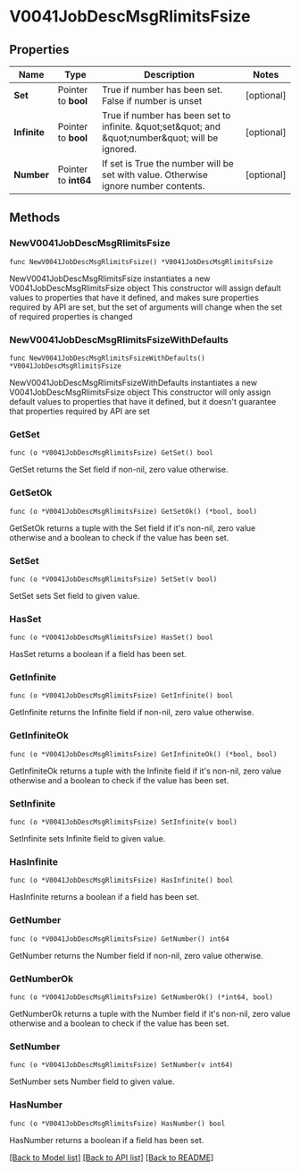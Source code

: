# V0041JobDescMsgRlimitsFsize

## Properties

Name | Type | Description | Notes
------------ | ------------- | ------------- | -------------
**Set** | Pointer to **bool** | True if number has been set. False if number is unset | [optional] 
**Infinite** | Pointer to **bool** | True if number has been set to infinite. \&quot;set\&quot; and \&quot;number\&quot; will be ignored. | [optional] 
**Number** | Pointer to **int64** | If set is True the number will be set with value. Otherwise ignore number contents. | [optional] 

## Methods

### NewV0041JobDescMsgRlimitsFsize

`func NewV0041JobDescMsgRlimitsFsize() *V0041JobDescMsgRlimitsFsize`

NewV0041JobDescMsgRlimitsFsize instantiates a new V0041JobDescMsgRlimitsFsize object
This constructor will assign default values to properties that have it defined,
and makes sure properties required by API are set, but the set of arguments
will change when the set of required properties is changed

### NewV0041JobDescMsgRlimitsFsizeWithDefaults

`func NewV0041JobDescMsgRlimitsFsizeWithDefaults() *V0041JobDescMsgRlimitsFsize`

NewV0041JobDescMsgRlimitsFsizeWithDefaults instantiates a new V0041JobDescMsgRlimitsFsize object
This constructor will only assign default values to properties that have it defined,
but it doesn't guarantee that properties required by API are set

### GetSet

`func (o *V0041JobDescMsgRlimitsFsize) GetSet() bool`

GetSet returns the Set field if non-nil, zero value otherwise.

### GetSetOk

`func (o *V0041JobDescMsgRlimitsFsize) GetSetOk() (*bool, bool)`

GetSetOk returns a tuple with the Set field if it's non-nil, zero value otherwise
and a boolean to check if the value has been set.

### SetSet

`func (o *V0041JobDescMsgRlimitsFsize) SetSet(v bool)`

SetSet sets Set field to given value.

### HasSet

`func (o *V0041JobDescMsgRlimitsFsize) HasSet() bool`

HasSet returns a boolean if a field has been set.

### GetInfinite

`func (o *V0041JobDescMsgRlimitsFsize) GetInfinite() bool`

GetInfinite returns the Infinite field if non-nil, zero value otherwise.

### GetInfiniteOk

`func (o *V0041JobDescMsgRlimitsFsize) GetInfiniteOk() (*bool, bool)`

GetInfiniteOk returns a tuple with the Infinite field if it's non-nil, zero value otherwise
and a boolean to check if the value has been set.

### SetInfinite

`func (o *V0041JobDescMsgRlimitsFsize) SetInfinite(v bool)`

SetInfinite sets Infinite field to given value.

### HasInfinite

`func (o *V0041JobDescMsgRlimitsFsize) HasInfinite() bool`

HasInfinite returns a boolean if a field has been set.

### GetNumber

`func (o *V0041JobDescMsgRlimitsFsize) GetNumber() int64`

GetNumber returns the Number field if non-nil, zero value otherwise.

### GetNumberOk

`func (o *V0041JobDescMsgRlimitsFsize) GetNumberOk() (*int64, bool)`

GetNumberOk returns a tuple with the Number field if it's non-nil, zero value otherwise
and a boolean to check if the value has been set.

### SetNumber

`func (o *V0041JobDescMsgRlimitsFsize) SetNumber(v int64)`

SetNumber sets Number field to given value.

### HasNumber

`func (o *V0041JobDescMsgRlimitsFsize) HasNumber() bool`

HasNumber returns a boolean if a field has been set.


[[Back to Model list]](../README.md#documentation-for-models) [[Back to API list]](../README.md#documentation-for-api-endpoints) [[Back to README]](../README.md)


